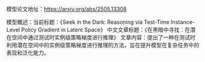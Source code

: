 模型论文地址：https://arxiv.org/abs/2505.13308

模型概述：当前标题：《Seek in the Dark: Reasoning via Test-Time Instance-Level Policy Gradient in Latent Space》
中文文章标题：《在黑暗中寻找：在潜在空间中通过测试时实例级策略梯度进行推理》
文章内容：提出了一种在测试时利用潜在空间中的实例级策略梯度进行推理的方法，旨在提升模型在复杂任务中的表现和泛化能力。
